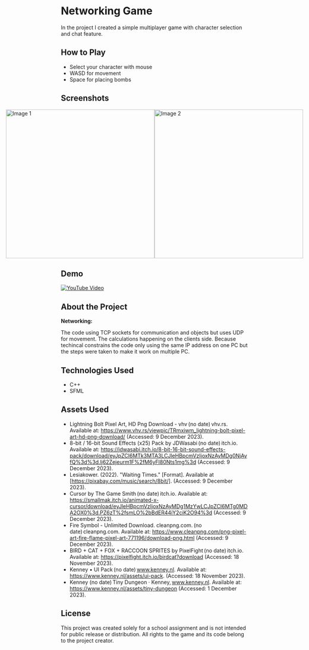 # Networking Game

In the project I created a simple multiplayer game with character selection and chat feature. 

## How to Play
- Select your character with mouse
- WASD for movement
- Space for placing bombs

## Screenshots
<div style="display: flex; justify-content: center;">
  <img src="https://github.com/MonikaBukov/Network_Game/assets/135535997/b685f8c2-c7f5-4441-974b-68890ada4507" width="400" alt="Image 1">
  <img src="https://github.com/MonikaBukov/Network_Game/assets/135535997/c78d0f4a-b9cf-4b23-aa2d-75bd82acc19c" width="400" alt="Image 2">
</div>

## Demo
[![YouTube Video](https://github.com/MonikaBukov/Network_Game/assets/135535997/e6c5491f-c10a-4adf-9807-1a02f435a10e)](https://youtu.be/-uFRr81QabU)

## About the Project

**Networking:**

The code using TCP sockets for communication and objects but uses UDP for movement. The calculations happening on the clients side. Because techincal constrains the code only using the same IP address on one PC but the steps were taken to make it work on multiple PC.

## Technologies Used

- C++
- SFML

## Assets Used

- Lightning Bolt Pixel Art, HD Png Download - vhv (no date) vhv.rs. Available at: https://www.vhv.rs/viewpic/TRmxiwm_lightning-bolt-pixel-art-hd-png-download/ (Accessed: 9 December 2023). 
- 8-bit / 16-bit Sound Effects (x25) Pack by JDWasabi (no date) itch.io. Available at: https://jdwasabi.itch.io/8-bit-16-bit-sound-effects-pack/download/eyJpZCI6MTk3MTA3LCJleHBpcmVzIjoxNzAyMDg0NjAyfQ%3d%3d.lj62Zejeurm1F%2fM6yFI80Nts1mg%3d (Accessed: 9 December 2023). 
- Lesiakower. (2022). "Waiting Times." [Format]. Available at [https://pixabay.com/music/search/8bit/]. (Accessed: 9 December 2023). 
- Cursor by The Game Smith (no date) itch.io. Available at: https://smallmak.itch.io/animated-x-cursor/download/eyJleHBpcmVzIjoxNzAyMDg1MzYwLCJpZCI6MTg0MDA2OX0%3d.PZ6zT%2fsmLO%2bBdER44iY2ciK2O94%3d (Accessed: 9 December 2023). 
- Fire Symbol - Unlimited Download. cleanpng.com. (no date) cleanpng.com. Available at: https://www.cleanpng.com/png-pixel-art-fire-flame-pixel-art-771196/download-png.html (Accessed: 9 December 2023). 
- BIRD + CAT + FOX + RACCOON SPRITES by PixelFight (no date) itch.io. Available at: https://pixelfight.itch.io/birdcat?download (Accessed: 18 November 2023). 
- Kenney • UI Pack (no date) www.kenney.nl. Available at: https://www.kenney.nl/assets/ui-pack. (Accessed: 18 November 2023). 
- Kenney (no date) Tiny Dungeon · Kenney, www.kenney.nl. Available at: https://www.kenney.nl/assets/tiny-dungeon (Accessed: 1 December 2023). 

## License

This project was created solely for a school assignment and is not intended for public release or distribution. All rights to the game and its code belong to the project creator.
